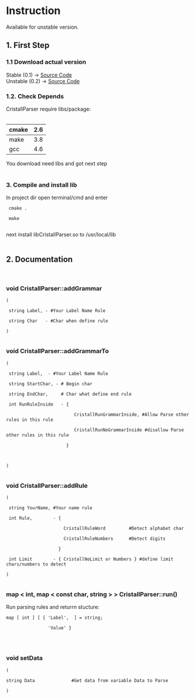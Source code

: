 # Instruction #

Available for unstable version.<br>
<h2>1. First Step</h2>
<h3>1.1 Download actual version</h3>
Stable (0.1) -> <a href='http://code.google.com/p/cristallparser/source/browse/?name=stable'>Source Code</a> <br>
Unstable (0.2) -> <a href='http://code.google.com/p/cristallparser/source/browse/?name=unstable'>Source Code</a>
<h3>1.2. Check Depends</h3>

CristallParser require libs/package:<br>
<br>
<table><thead><th>cmake</th><th>2.6</th></thead><tbody>
<tr><td>make</td><td>3.8</td></tr>
<tr><td>gcc</td><td>4.6</td></tr></tbody></table>

You download need libs and got next step<br>
<br>
<h3>3. Compile and install lib</h3>
In project dir open terminal/cmd and enter<br>
<pre><code> cmake .<br>
 make<br>
</code></pre>
next install libCristallParser.so to /usr/local/lib<br>
<br>
<h2>2. Documentation</h2>

<br>

<h3>void CristallParser::addGrammar</h3>
<pre><code>(<br>
 string Label, - #Your Label Name Rule<br>
 string Char   - #Char when define rule<br>
)<br>
</code></pre>

<h3>void CristallParser::addGrammarTo</h3>
<pre><code>(<br>
 string Label,  - #Your Label Name Rule<br>
 string StartChar, - # Begin char<br>
 string EndChar,     # Char what define end rule<br>
 int RunRuleInside   - { <br>
                          CristallRunGrammarInside, #Allow Parse other rules in this rule<br>
                          CristallRunNoGrammarInside #disallow Parse other rules in this rule<br>
                       }<br>
                        <br>
)<br>
</code></pre>
<h3>void CristallParser::addRule</h3>
<pre><code>(<br>
 string YourName, #Your name rule<br>
 int Rule,        - {<br>
                      CristallRuleWord         #Detect alphabet char<br>
                      CristallRuleNumbers      #Detect digits<br>
                    }<br>
 int Limit        - { CristallNoLimit or Numbers } #define limit chars/numbers to detect <br>
)<br>
</code></pre>

<h3>map < int, map < const char, string > > CristallParser::run()</h3>
Run parsing rules and returrn stucture:<br>
<pre><code>map [ int ] [ { 'Label',  ] = string; <br>
                'Value' }<br>
<br>
</code></pre>
<h3>void setData</h3>
<pre><code>(<br>
string Data              #Get data from variable Data to Parse<br>
)<br>
</code></pre>
